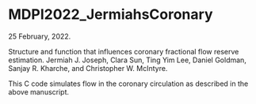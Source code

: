 # MDPI2022_JermiahsCoronary

25 February, 2022.

Structure and function that influences coronary fractional flow reserve estimation.
Jermiah J. Joseph, Clara Sun, Ting Yim Lee, Daniel Goldman, Sanjay R. Kharche, and Christopher W. McIntyre.

This C code simulates flow in the coronary circulation as described in the above manuscript.
